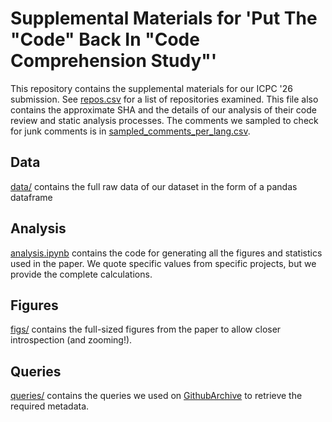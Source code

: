 # Supplemental Materials for 'Put The "Code" Back In "Code Comprehension Study"'

This repository contains the supplemental materials for our ICPC '26 submission.
See [repos.csv](./data/repos.csv) for a list of repositories examined. This file also contains the approximate SHA and the details of our analysis of their code review and static analysis processes.
The comments we sampled to check for junk comments is in [sampled_comments_per_lang.csv](./data/sampled_comments_per_lang.csv).

## Data
[data/](./data/checkpoint.pkl) contains the full raw data of our dataset in the form of a pandas dataframe

## Analysis
[analysis.ipynb](./analysis.ipynb) contains the code for generating all the figures and statistics used in the paper. We quote specific values from specific projects, but we provide the complete calculations.

## Figures
[figs/](./figs) contains the full-sized figures from the paper to allow closer introspection (and zooming!).

## Queries
[queries/](./queries) contains the queries we used on [GithubArchive](https://www.gharchive.org/) to retrieve the required metadata.
